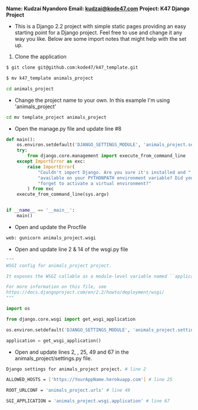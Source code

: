 **Name: Kudzai Nyandoro**
**Email: kudzai@kode47.com**
**Project: K47 Django Project**

- This is a Django 2.2 project with simple static pages providing an easy
  starting point for a Django project. Feel free to use and change it any way
  you like. Below are some import notes that might help with the set up.
  
1. Clone the application 

```bash
$ git clone git@github.com:kode47/k47_template.git
```

```bash
$ mv k47_template animals_project
```

```bash
cd animals_project
```

- Change the project name to your own.  In this example I'm using 'animals_project'

```bash
cd mv template_project animals_project
```

- Open the manage.py file and update line #8

```python
def main():
    os.environ.setdefault('DJANGO_SETTINGS_MODULE', 'animals_project.settings')
    try:
        from django.core.management import execute_from_command_line
    except ImportError as exc:
        raise ImportError(
            "Couldn't import Django. Are you sure it's installed and "
            "available on your PYTHONPATH environment variable? Did you "
            "forget to activate a virtual environment?"
        ) from exc
    execute_from_command_line(sys.argv)


if __name__ == '__main__':
    main()
```
 
- Open and update the Procfile

```bash
web: gunicorn animals_project.wsgi
```


- Open and update line 2 & 14 of the wsgi.py file

```python
"""
WSGI config for animals_project project.

It exposes the WSGI callable as a module-level variable named ``application``.

For more information on this file, see
https://docs.djangoproject.com/en/2.2/howto/deployment/wsgi/
"""

import os

from django.core.wsgi import get_wsgi_application

os.environ.setdefault('DJANGO_SETTINGS_MODULE', 'animals_project.settings')

application = get_wsgi_application()

```

- Open and update lines 2, , 25, 49 and 67 in the animals_project/settings.py file.

```bash
Django settings for animals_project project. # line 2

ALLOWED_HOSTS = ['https://YourAppName.herokuapp.com'] # line 25

ROOT_URLCONF = 'animals_project.urls' # line 49

SGI_APPLICATION = 'animals_project.wsgi.application' # line 67
```

